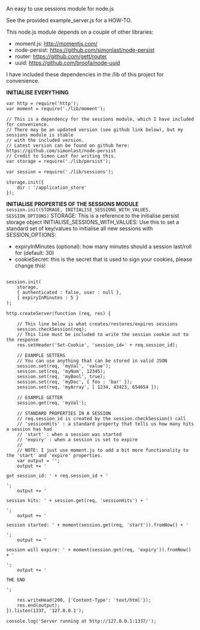 An easy to use sessions module for node.js

See the provided example_server.js for a HOW-TO.

This node.js module depends on a couple of other libraries:
* moment.js: http://momentjs.com/
* node-persist: https://github.com/simonlast/node-persist
* router: https://github.com/gett/router
* uuid: https://github.com/broofa/node-uuid

I have included these dependencies in the /lib of this project for convenience.

**INITIALISE EVERYTHING**
<pre><code>var http = require('http');
var moment = require('./lib/moment');

// This is a dependency for the sessions module, which I have included for convenience.
// There may be an updated version (see github link below), but my sessions module is stable
// with the included version.
// Latest version can be found on github here: https://github.com/simonlast/node-persist
// Credit to Simon Last for writing this.
var storage = require('./lib/persist');

var session = require('./lib/sessions');

storage.init({
	dir : '/application_store'
});
</code></pre>

**INITIALISE PROPERTIES OF THE SESSIONS MODULE**
<code>session.init(STORAGE, INITIALISE_SESSIONS_WITH_VALUES, SESSION_OPTIONS)</code>
STORAGE: This is a reference to the initialise persist storage object
INITIALISE_SESSIONS_WITH_VALUES: Use this to set a standard set of key/values to initialise all new sessions with
SESSION_OPTIONS:
- expiryInMinutes (optional): how many minutes should a session last/roll for (default: 30)
- cookieSecret: this is the secret that is used to sign your cookies, please change this!
<pre><code> 
session.init(
	storage, 
	{ authenticated : false, user : null }, 
	{ expiryInMinutes : 5 }
);

http.createServer(function (req, res) {

	// This line below is what creates/restores/expires sessions
	session.checkSession(req);
	// This line must be included to write the session cookie out to the response
	res.setHeader('Set-Cookie', 'session_id=' + req.session_id);	
	
	// EXAMPLE SETTERS
	// You can use anything that can be stored in valid JSON
	session.set(req, 'myVal', 'value');
	session.set(req, 'myNum', 12345);
	session.set(req, 'myBool', true);
	session.set(req, 'myDoc', { foo : 'bar' });
	session.set(req, 'myArray', [ 1234, 43423, 654654 ]);
	
	// EXAMPLE GETTER
	session.get(req, 'myVal');
	
	// STANDARD PROPERTIES IN A SESSION
	// req.session_id is created by the session.checkSession() call
	// 'sessionHits' : a standard property that tells us how many hits a session has had
	// 'start' : when a session was started
	// 'expiry' : when a session is set to expire
	// 
	// NOTE: I just use moment.js to add a bit more functionality to the 'start' and 'expire' properties.
	var output = '';
	output += '<p>got session_id: ' + req.session_id + '</p>';
	output += '<p>session hits: ' + session.get(req, 'sessionHits') + '</p>';
	output += '<p>session started: ' + moment(session.get(req, 'start')).fromNow() + '</p>';
	output += '<p>session will expire: ' + moment(session.get(req, 'expiry')).fromNow() + '</p>';
	output += '<p>THE END</p>';
  
  	res.writeHead(200, {'Content-Type': 'text/html'});
  	res.end(output);
}).listen(1337, '127.0.0.1');

console.log('Server running at http://127.0.0.1:1337/');</code></pre>